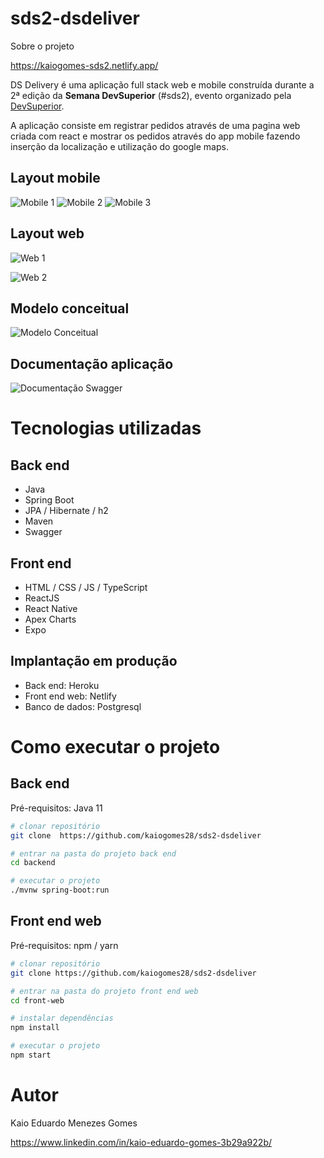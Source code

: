 # sds2-dsdeliver

Sobre o projeto

https://kaiogomes-sds2.netlify.app/

DS Delivery é uma aplicação full stack web e mobile construída durante a 2ª edição da **Semana DevSuperior** (#sds2), evento organizado pela [DevSuperior](https://devsuperior.com "Site da DevSuperior").

A aplicação consiste em registrar pedidos através de uma pagina web criada com react e mostrar os pedidos através do app mobile fazendo inserção da localização e utilização do google maps.

## Layout mobile
![Mobile 1](https://gitlab.com/wiliammd/dsdelivery/-/raw/main/images/iPhone%208%20Plus%20-%20HOME.png) ![Mobile 2](https://gitlab.com/wiliammd/dsdelivery/-/raw/main/images/iPhone%208%20Plus%20-%20PEDIDOS.png) ![Mobile 3](https://gitlab.com/wiliammd/dsdelivery/-/raw/main/images/iPhone%208%20Plus%20-%20HOME%20Selecionado.png)

## Layout web
![Web 1](https://gitlab.com/wiliammd/dsdelivery/-/raw/main/images/HOME%20DELIVERY.png)

![Web 2](https://gitlab.com/wiliammd/dsdelivery/-/raw/main/images/SELECIONAR%20PRODUTOS.png)

## Modelo conceitual
![Modelo Conceitual](https://raw.githubusercontent.com/devsuperior/sds2/master/assets/modelo-conceitual.png)

## Documentação aplicação
![Documentação Swagger](https://live.staticflickr.com/2899/14605009610_5fd762806e_z.jpg)<br/>

# Tecnologias utilizadas
## Back end
- Java
- Spring Boot
- JPA / Hibernate / h2
- Maven
- Swagger
## Front end
- HTML / CSS / JS / TypeScript
- ReactJS
- React Native
- Apex Charts
- Expo
## Implantação em produção
- Back end: Heroku
- Front end web: Netlify
- Banco de dados: Postgresql

# Como executar o projeto

## Back end
Pré-requisitos: Java 11

```bash
# clonar repositório
git clone  https://github.com/kaiogomes28/sds2-dsdeliver

# entrar na pasta do projeto back end
cd backend

# executar o projeto
./mvnw spring-boot:run
```

## Front end web
Pré-requisitos: npm / yarn

```bash
# clonar repositório
git clone https://github.com/kaiogomes28/sds2-dsdeliver

# entrar na pasta do projeto front end web
cd front-web

# instalar dependências
npm install

# executar o projeto
npm start
```

# Autor

Kaio Eduardo Menezes Gomes

https://www.linkedin.com/in/kaio-eduardo-gomes-3b29a922b/
